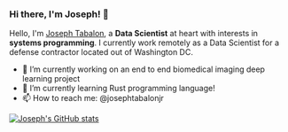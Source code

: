 ### Hi there, I'm Joseph! 👋

Hello, I'm [Joseph Tabalon](https://josephtabalonjr.com/), a **Data Scientist** at heart with interests in **systems programming**. I currently work remotely as a Data Scientist for a defense contractor located out of Washington DC.

<!--
**jtabalon/jtabalon** is a ✨ _special_ ✨ repository because its `README.md` (this file) appears on your GitHub profile.

Here are some ideas to get you started:
-->

- 🔭 I’m currently working on an end to end biomedical imaging deep learning project
- 🌱 I’m currently learning Rust programming language!
- 📫 How to reach me: @josephtabalonjr

[![Joseph's GitHub stats](https://github-readme-stats.vercel.app/api?username=jtabalon&show_icons=true&theme=gotham)](https://github.com/anuraghazra/github-readme-stats)

<!--
- 👯 I’m looking to collaborate on ...
- 🤔 I’m looking for help with ...
- 💬 Ask me about ...

- 😄 Pronouns: ...
- ⚡ Fun fact: ...

-->
